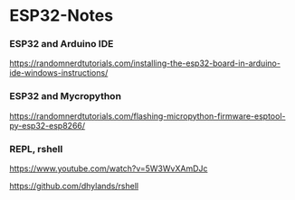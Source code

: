 # ESP32-Notes

### ESP32 and Arduino IDE

https://randomnerdtutorials.com/installing-the-esp32-board-in-arduino-ide-windows-instructions/

### ESP32 and Mycropython

https://randomnerdtutorials.com/flashing-micropython-firmware-esptool-py-esp32-esp8266/


### REPL, rshell

https://www.youtube.com/watch?v=5W3WvXAmDJc

https://github.com/dhylands/rshell
